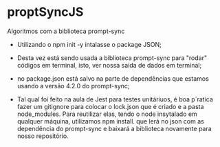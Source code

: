 # proptSyncJS
Algoritmos com a biblioteca prompt-sync


- Utilizando o npm init -y intalasse o package JSON;

- Desta vez está sendo usada a biblioteca prompt-sync para "rodar" códigos em terminal, isto, ver nossa saída de dados em terminal;

- no package.json está salvo na parte de dependências que estamos usando a versão 4.2.0 do prompt-sync;

- Tal qual foi feito na aula de Jest para testes unitáriuos, é boa p´ratica fazer um gitignore para colocar o lock.json que é criado e a pasta node_modules. Para reutilizar elas, tendo o node insytalado em qualquer máquina, utilizamos npm install. que lerá no json com as dependência do prompt-sync e baixará a biblioteca novamente para nosso repositório. 